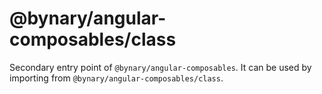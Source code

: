 # @bynary/angular-composables/class

Secondary entry point of `@bynary/angular-composables`. It can be used by importing from `@bynary/angular-composables/class`.
